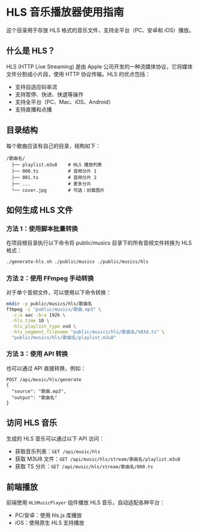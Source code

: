 # HLS 音乐播放器使用指南

这个目录用于存放 HLS 格式的音乐文件，支持全平台（PC、安卓和 iOS）播放。

## 什么是 HLS？

HLS (HTTP Live Streaming) 是由 Apple 公司开发的一种流媒体协议，它将媒体文件分割成小片段，使用 HTTP 协议传输。HLS 的优点包括：

- 支持自适应码率流
- 支持暂停、快进、快退等操作
- 支持全平台（PC、Mac、iOS、Android）
- 支持直播和点播

## 目录结构

每个歌曲应该有自己的目录，结构如下：

```
/歌曲名/
  ├── playlist.m3u8    # HLS 播放列表
  ├── 000.ts           # 音频分片 1
  ├── 001.ts           # 音频分片 2
  ├── ...              # 更多分片
  └── cover.jpg        # 可选：封面图片
```

## 如何生成 HLS 文件

### 方法 1：使用脚本批量转换

在项目根目录执行以下命令将 public/musics 目录下的所有音频文件转换为 HLS 格式：

```bash
./generate-hls.sh ./public/musics ./public/musics/hls
```

### 方法 2：使用 FFmpeg 手动转换

对于单个音频文件，可以使用以下命令转换：

```bash
mkdir -p public/musics/hls/歌曲名
ffmpeg -i "public/musics/歌曲.mp3" \
  -c:a aac -b:a 192k \
  -hls_time 10 \
  -hls_playlist_type vod \
  -hls_segment_filename "public/musics/hls/歌曲名/%03d.ts" \
  "public/musics/hls/歌曲名/playlist.m3u8"
```

### 方法 3：使用 API 转换

也可以通过 API 直接转换，例如：

```
POST /api/music/hls/generate
{
  "source": "歌曲.mp3",
  "output": "歌曲名"
}
```

## 访问 HLS 音乐

生成的 HLS 音乐可以通过以下 API 访问：

- 获取音乐列表：`GET /api/music/hls`
- 获取 M3U8 文件：`GET /api/music/hls/stream/歌曲名/playlist.m3u8`
- 获取 TS 分片：`GET /api/music/hls/stream/歌曲名/000.ts`

## 前端播放

前端使用 `HLSMusicPlayer` 组件播放 HLS 音乐，自动适配各种平台：

- PC/安卓：使用 hls.js 库播放
- iOS：使用原生 HLS 支持播放 